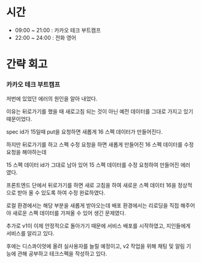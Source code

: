 # 시간
- 09:00 ~ 21:00 : 카카오 테크 부트캠프
- 22:00 ~ 24:00 : 전화 영어

# 간략 회고

### 카카오 테크 부트캠프

저번에 있었던 에러의 원인을 알아 내었다.

이유는 뒤로가기를 했을 때 새로고침 되는 것이 아닌 예전 데이터를 그대로 가지고 있기 때문이었다.

spec id가 15일때 put을 요청하면 새롭게 16 스펙 데이터가 만들어진다.

하지만 뒤로가기를 하고 스펙 수정 요청을 하면 새롭게 만들어진 16 스펙 데이터를 수정 요청을 해야하는데

15 스펙 데이터 id가 그대로 남아 있어 15 스펙 데이터를 수정 요청하여 만들어진 에러 였다.

프론트엔드 단에서 뒤로가기를 하면 새로 고침을 하여 새로운 스펙 데이터 16을 정상적으로 받아 올 수 있도록 하여 수정 완료하였다.

로컬 환경에서는 해당 부분을 새롭게 받아오는데 배포 환경에서는 리로딩을 직접 해주어야 새로운 스펙 데이터를 가져올 수 있어 생긴 문제였다.

추가로 v1이 이제 안정적으로 돌아가기 때문에 서비스 배포를 시작하였고, 지인들에게 서비스를 알리고 있다.

후에는 디스콰이엇에 올려 실사용자를 늘릴 예정이고, v2 작업을 위해 채팅 및 알림 기능에 관해 공부하고 테크스펙을 작성하고 있다.